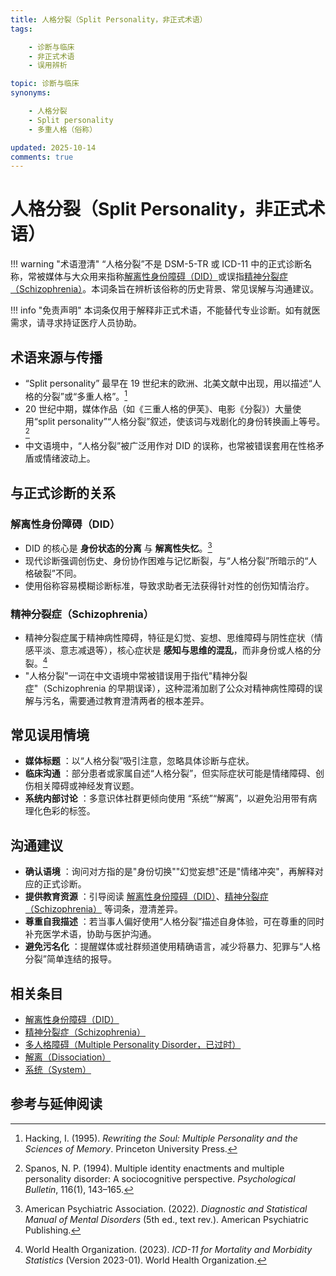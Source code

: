 ```yaml
---
title: 人格分裂（Split Personality，非正式术语）
tags:

    - 诊断与临床
    - 非正式术语
    - 误用辨析

topic: 诊断与临床
synonyms:

    - 人格分裂
    - Split personality
    - 多重人格（俗称）

updated: 2025-10-14
comments: true
---
```


# 人格分裂（Split Personality，非正式术语）

!!! warning "术语澄清"
    “人格分裂”不是 DSM-5-TR 或 ICD-11 中的正式诊断名称，常被媒体与大众用来指称[解离性身份障碍（DID）](DID.md)或误指[精神分裂症（Schizophrenia）](Schizophrenia-SZ.md)。本词条旨在辨析该俗称的历史背景、常见误解与沟通建议。

!!! info "免责声明"
    本词条仅用于解释非正式术语，不能替代专业诊断。如有就医需求，请寻求持证医疗人员协助。

## 术语来源与传播

- “Split personality” 最早在 19 世纪末的欧洲、北美文献中出现，用以描述“人格的分裂”或“多重人格”。[^hacking1995]
- 20 世纪中期，媒体作品（如《三重人格的伊芙》、电影《分裂》）大量使用“split personality”“人格分裂”叙述，使该词与戏剧化的身份转换画上等号。[^spanos1994]
- 中文语境中，“人格分裂”被广泛用作对 DID 的误称，也常被错误套用在性格矛盾或情绪波动上。

## 与正式诊断的关系

### 解离性身份障碍（DID）

- DID 的核心是 **身份状态的分离** 与 **解离性失忆**。[^apa2022]
- 现代诊断强调创伤史、身份协作困难与记忆断裂，与“人格分裂”所暗示的“人格破裂”不同。
- 使用俗称容易模糊诊断标准，导致求助者无法获得针对性的创伤知情治疗。

### 精神分裂症（Schizophrenia）

- 精神分裂症属于精神病性障碍，特征是幻觉、妄想、思维障碍与阴性症状（情感平淡、意志减退等），核心症状是 **感知与思维的混乱**，而非身份或人格的分裂。[^who2023]
- "人格分裂"一词在中文语境中常被错误用于指代"精神分裂症"（Schizophrenia 的早期误译），这种混淆加剧了公众对精神病性障碍的误解与污名，需要通过教育澄清两者的根本差异。

## 常见误用情境

- **媒体标题** ：以“人格分裂”吸引注意，忽略具体诊断与症状。
- **临床沟通** ：部分患者或家属自述“人格分裂”，但实际症状可能是情绪障碍、创伤相关障碍或神经发育议题。
- **系统内部讨论** ：多意识体社群更倾向使用 “系统”“解离”，以避免沿用带有病理化色彩的标签。

## 沟通建议

- **确认语境** ：询问对方指的是"身份切换""幻觉妄想"还是"情绪冲突"，再解释对应的正式诊断。
- **提供教育资源** ：引导阅读 [解离性身份障碍（DID）](DID.md)、[精神分裂症（Schizophrenia）](Schizophrenia-SZ.md) 等词条，澄清差异。
- **尊重自我描述** ：若当事人偏好使用“人格分裂”描述自身体验，可在尊重的同时补充医学术语，协助与医护沟通。
- **避免污名化** ：提醒媒体或社群频道使用精确语言，减少将暴力、犯罪与“人格分裂”简单连结的报导。

## 相关条目

- [解离性身份障碍（DID）](DID.md)
- [精神分裂症（Schizophrenia）](Schizophrenia-SZ.md)
- [多人格障碍（Multiple Personality Disorder，已过时）](Multiple-Personality-Disorder-Obsolete.md)
- [解离（Dissociation）](Dissociation.md)
- [系统（System）](System.md)

## 参考与延伸阅读

[^hacking1995]: Hacking, I. (1995). *Rewriting the Soul: Multiple Personality and the Sciences of Memory*. Princeton University Press.
[^spanos1994]: Spanos, N. P. (1994). Multiple identity enactments and multiple personality disorder: A sociocognitive perspective. *Psychological Bulletin*, 116(1), 143–165.
[^apa2022]: American Psychiatric Association. (2022). *Diagnostic and Statistical Manual of Mental Disorders* (5th ed., text rev.). American Psychiatric Publishing.
[^who2023]: World Health Organization. (2023). *ICD-11 for Mortality and Morbidity Statistics* (Version 2023-01). World Health Organization.
